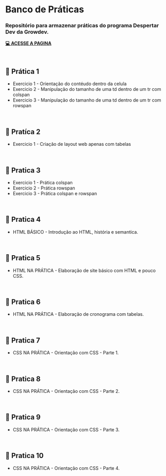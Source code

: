 # Banco de Práticas

### Repositório para armazenar práticas do programa Despertar Dev da Growdev.

<a href="https://rodrigoalveselly.github.io/praticas">**💻 ACESSE A PAGINA**</a>

<br>

##  📝 Prática 1

* Exercicio 1 - Orientação do contéudo dentro da celula
* Exercicio 2 - Manipulação do tamanho de uma td dentro de um tr com colspan
* Exercicio 3 - Manipulação do tamanho de uma td dentro de um tr com rowspan

<br>

##  📝 Pratíca 2

* Exercicio 1 - Criação de layout web apenas com tabelas

<br>

##  📝 Pratica 3

* Exercicio 1 - Prática colspan
* Exercicio 2 - Prática rowspan
* Exercicio 3 - Prática colspan e rowspan

<br>

##  📝 Pratica 4

* HTML BÁSICO - Introdução ao HTML, história e semantica.

<br>

##  📝 Pratica 5

* HTML NA PRÁTICA - Elaboração de site básico com HTML e pouco CSS.

<br>

##  📝 Pratica 6

* HTML NA PRÁTICA - Elaboração de cronograma com tabelas.

<br>

##  📝 Pratica 7

* CSS NA PRÁTICA - Orientação com CSS - Parte 1.

<br>

##  📝 Pratica 8

* CSS NA PRÁTICA - Orientação com CSS - Parte 2.

<br>

##  📝 Pratica 9

* CSS NA PRÁTICA - Orientação com CSS - Parte 3.

<br>

##  📝 Pratica 10

* CSS NA PRÁTICA - Orientação com CSS - Parte 4.


